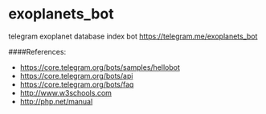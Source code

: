 # exoplanets_bot
telegram exoplanet database index bot
https://telegram.me/exoplanets_bot

####References:
+ https://core.telegram.org/bots/samples/hellobot
+ https://core.telegram.org/bots/api
+ https://core.telegram.org/bots/faq
+ http://www.w3schools.com
+ http://php.net/manual

